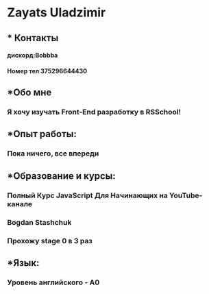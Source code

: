 # Zayats Uladzimir
## * Контакты
#### дискорд:Bobbba
#### Номер тел 375296644430
## *Обо мне
### Я хочу изучать Front-End разработку в RSSchool!
## *Опыт работы:
### Пока ничего, все впереди
## *Образование и курсы:
###  Полный Курс JavaScript Для Начинающих на YouTube-канале
### Bogdan Stashchuk
### Прохожу stage 0 в 3 раз
## *Язык:
### Уровень английского - А0
